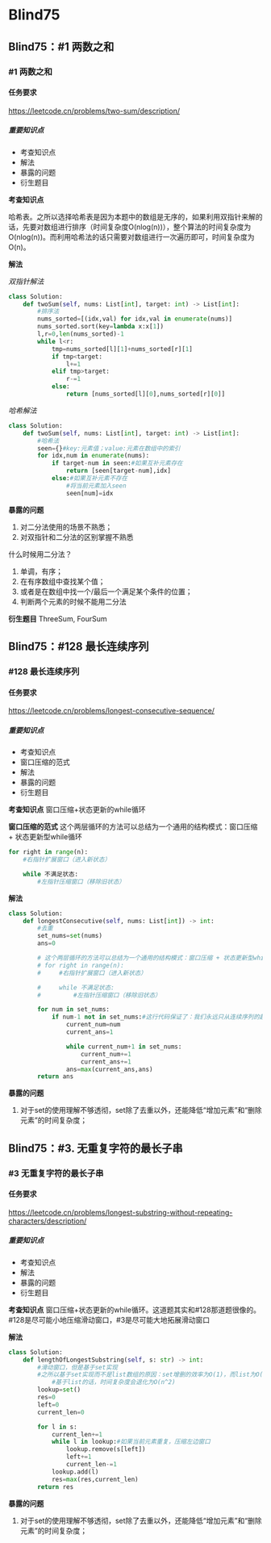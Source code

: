 # Blind75
## Blind75：#1 两数之和
### #1 两数之和
#### 任务要求
https://leetcode.cn/problems/two-sum/description/
##### 重要知识点
- 考查知识点
- 解法
- 暴露的问题
- 衍生题目

**考查知识点**

哈希表。之所以选择哈希表是因为本题中的数组是无序的，如果利用双指针来解的话，先要对数组进行排序（时间复杂度O(nlog(n))），整个算法的时间复杂度为O(nlog(n))。而利用哈希法的话只需要对数组进行一次遍历即可，时间复杂度为O(n)。
	
**解法**

*双指针解法*
```Python 
class Solution:
    def twoSum(self, nums: List[int], target: int) -> List[int]:
        #排序法
        nums_sorted=[(idx,val) for idx,val in enumerate(nums)]
        nums_sorted.sort(key=lambda x:x[1])
        l,r=0,len(nums_sorted)-1
        while l<r:
            tmp=nums_sorted[l][1]+nums_sorted[r][1]
            if tmp<target:
                l+=1
            elif tmp>target:
                r-=1
            else:
                return [nums_sorted[l][0],nums_sorted[r][0]]
```
*哈希解法*
```Python 
class Solution:
    def twoSum(self, nums: List[int], target: int) -> List[int]:
        #哈希法
        seen={}#key:元素值；value:元素在数组中的索引
        for idx,num in enumerate(nums):
            if target-num in seen:#如果互补元素存在
                return [seen[target-num],idx]
            else:#如果互补元素不存在
                #将当前元素加入seen
                seen[num]=idx
```


**暴露的问题**
1. 对二分法使用的场景不熟悉；
2. 对双指针和二分法的区别掌握不熟悉


什么时候用二分法？

1. 单调，有序；
2. 在有序数组中查找某个值；
3. 或者是在数组中找一个/最后一个满足某个条件的位置；
4. 判断两个元素的时候不能用二分法


**衍生题目**
ThreeSum, FourSum


## Blind75：#128 最长连续序列
### #128 最长连续序列
#### 任务要求
https://leetcode.cn/problems/longest-consecutive-sequence/
##### 重要知识点
- 考查知识点
- 窗口压缩的范式
- 解法
- 暴露的问题
- 衍生题目

**考查知识点**
窗口压缩+状态更新的while循环

**窗口压缩的范式**
这个两层循环的方法可以总结为一个通用的结构模式：窗口压缩 + 状态更新型while循环
```Python
for right in range(n):
    #右指针扩展窗口（进入新状态）

    while 不满足状态:
        #左指针压缩窗口（移除旧状态）
```

**解法**

```Python
class Solution:
    def longestConsecutive(self, nums: List[int]) -> int:
        #去重
        set_nums=set(nums)
        ans=0

        # 这个两层循环的方法可以总结为一个通用的结构模式：窗口压缩 + 状态更新型while循环
        # for right in range(n):
        #     #右指针扩展窗口（进入新状态）

        #     while 不满足状态:
        #         #左指针压缩窗口（移除旧状态）

        for num in set_nums:
            if num-1 not in set_nums:#这行代码保证了：我们永远只从连续序列的起点开始拓展
                current_num=num
                current_ans=1

                while current_num+1 in set_nums:
                    current_num+=1
                    current_ans+=1
                ans=max(current_ans,ans)
        return ans
```

**暴露的问题**
1. 对于set的使用理解不够透彻，set除了去重以外，还能降低“增加元素”和“删除元素”的时间复杂度；



## Blind75：#3. 无重复字符的最长子串
### #3 无重复字符的最长子串
#### 任务要求
https://leetcode.cn/problems/longest-substring-without-repeating-characters/description/
##### 重要知识点
- 考查知识点
- 解法
- 暴露的问题
- 衍生题目

**考查知识点**
窗口压缩+状态更新的while循环。这道题其实和#128那道题很像的。#128是尽可能小地压缩滑动窗口，#3是尽可能大地拓展滑动窗口


**解法**

```Python
class Solution:
    def lengthOfLongestSubstring(self, s: str) -> int:
        #滑动窗口，但是基于set实现
        #之所以基于set实现而不是list数组的原因：set增删的效率为O(1)，而list为O(n)
            #基于list的话，时间复杂度会退化为O(n^2)
        lookup=set()
        res=0
        left=0
        current_len=0

        for l in s:
            current_len+=1
            while l in lookup:#如果当前元素重复，压缩左边窗口
                lookup.remove(s[left])
                left+=1
                current_len-=1
            lookup.add(l)
            res=max(res,current_len)
        return res

```

**暴露的问题**
1. 对于set的使用理解不够透彻，set除了去重以外，还能降低“增加元素”和“删除元素”的时间复杂度；



